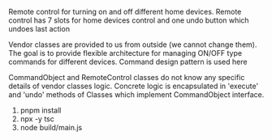 Remote control for turning on and off different home devices.
Remote control has 7 slots for home devices control and one undo button which undoes last action

Vendor classes are provided to us from outside (we cannot change them).
The goal is to provide flexible architecture for managing ON/OFF type commands for different devices.
Command design pattern is used here

CommandObject and RemoteControl classes do not know any specific details of vendor classes logic.
Concrete logic is encapsulated in 'execute' and 'undo' methods of Classes which implement CommandObject interface.

1. pnpm install
2. npx -y tsc
3. node build/main.js

